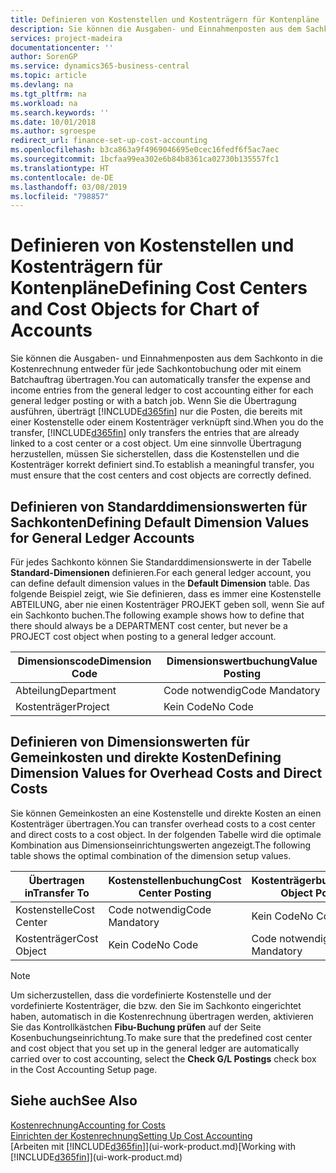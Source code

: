 ```yaml
---
title: Definieren von Kostenstellen und Kostenträgern für Kontenpläne | Microsoft Docs
description: Sie können die Ausgaben- und Einnahmenposten aus dem Sachkonto in die Kostenrechnung entweder für jede Sachkontobuchung oder mit einem Batchauftrag übertragen. Wenn Sie die Übertragung ausführen, überträgt das System nur die Posten, die bereits mit einer Kostenstelle oder einem Kostenträger verknüpft sind. Um eine sinnvolle Übertragung herzustellen, müssen Sie sicherstellen, dass die Kostenstellen und die Kostenträger korrekt definiert sind.
services: project-madeira
documentationcenter: ''
author: SorenGP
ms.service: dynamics365-business-central
ms.topic: article
ms.devlang: na
ms.tgt_pltfrm: na
ms.workload: na
ms.search.keywords: ''
ms.date: 10/01/2018
ms.author: sgroespe
redirect_url: finance-set-up-cost-accounting
ms.openlocfilehash: b3ca863a9f4969046695e0cec16fedf6f5ac7aec
ms.sourcegitcommit: 1bcfaa99ea302e6b84b8361ca02730b135557fc1
ms.translationtype: HT
ms.contentlocale: de-DE
ms.lasthandoff: 03/08/2019
ms.locfileid: "798857"
---
```

# <a name="defining-cost-centers-and-cost-objects-for-chart-of-accounts"></a><span data-ttu-id="61cc9-105">Definieren von Kostenstellen und Kostenträgern für Kontenpläne</span><span class="sxs-lookup"><span data-stu-id="61cc9-105">Defining Cost Centers and Cost Objects for Chart of Accounts</span></span>
<span data-ttu-id="61cc9-106">Sie können die Ausgaben- und Einnahmenposten aus dem Sachkonto in die Kostenrechnung entweder für jede Sachkontobuchung oder mit einem Batchauftrag übertragen.</span><span class="sxs-lookup"><span data-stu-id="61cc9-106">You can automatically transfer the expense and income entries from the general ledger to cost accounting either for each general ledger posting or with a batch job.</span></span> <span data-ttu-id="61cc9-107">Wenn Sie die Übertragung ausführen, überträgt [!INCLUDE[d365fin](includes/d365fin_md.md)] nur die Posten, die bereits mit einer Kostenstelle oder einem Kostenträger verknüpft sind.</span><span class="sxs-lookup"><span data-stu-id="61cc9-107">When you do the transfer, [!INCLUDE[d365fin](includes/d365fin_md.md)] only transfers the entries that are already linked to a cost center or a cost object.</span></span> <span data-ttu-id="61cc9-108">Um eine sinnvolle Übertragung herzustellen, müssen Sie sicherstellen, dass die Kostenstellen und die Kostenträger korrekt definiert sind.</span><span class="sxs-lookup"><span data-stu-id="61cc9-108">To establish a meaningful transfer, you must ensure that the cost centers and cost objects are correctly defined.</span></span>  

## <a name="defining-default-dimension-values-for-general-ledger-accounts"></a><span data-ttu-id="61cc9-109">Definieren von Standarddimensionswerten für Sachkonten</span><span class="sxs-lookup"><span data-stu-id="61cc9-109">Defining Default Dimension Values for General Ledger Accounts</span></span>  
<span data-ttu-id="61cc9-110">Für jedes Sachkonto können Sie Standarddimensionswerte in der Tabelle **Standard-Dimensionen** definieren.</span><span class="sxs-lookup"><span data-stu-id="61cc9-110">For each general ledger account, you can define default dimension values in the **Default Dimension** table.</span></span> <span data-ttu-id="61cc9-111">Das folgende Beispiel zeigt, wie Sie definieren, dass es immer eine Kostenstelle ABTEILUNG, aber nie einen Kostenträger PROJEKT geben soll, wenn Sie auf ein Sachkonto buchen.</span><span class="sxs-lookup"><span data-stu-id="61cc9-111">The following example shows how to define that there should always be a DEPARTMENT cost center, but never be a PROJECT cost object when posting to a general ledger account.</span></span>  

|<span data-ttu-id="61cc9-112">**Dimensionscode**</span><span class="sxs-lookup"><span data-stu-id="61cc9-112">**Dimension Code**</span></span>|<span data-ttu-id="61cc9-113">**Dimensionswertbuchung**</span><span class="sxs-lookup"><span data-stu-id="61cc9-113">**Value Posting**</span></span>|  
|------------------------------------------|-----------------------------------------|  
|<span data-ttu-id="61cc9-114">Abteilung</span><span class="sxs-lookup"><span data-stu-id="61cc9-114">Department</span></span>|<span data-ttu-id="61cc9-115">Code notwendig</span><span class="sxs-lookup"><span data-stu-id="61cc9-115">Code Mandatory</span></span>|  
|<span data-ttu-id="61cc9-116">Kostenträger</span><span class="sxs-lookup"><span data-stu-id="61cc9-116">Project</span></span>|<span data-ttu-id="61cc9-117">Kein Code</span><span class="sxs-lookup"><span data-stu-id="61cc9-117">No Code</span></span>|  

## <a name="defining-dimension-values-for-overhead-costs-and-direct-costs"></a><span data-ttu-id="61cc9-118">Definieren von Dimensionswerten für Gemeinkosten und direkte Kosten</span><span class="sxs-lookup"><span data-stu-id="61cc9-118">Defining Dimension Values for Overhead Costs and Direct Costs</span></span>  
 <span data-ttu-id="61cc9-119">Sie können Gemeinkosten an eine Kostenstelle und direkte Kosten an einen Kostenträger übertragen.</span><span class="sxs-lookup"><span data-stu-id="61cc9-119">You can transfer overhead costs to a cost center and direct costs to a cost object.</span></span> <span data-ttu-id="61cc9-120">In der folgenden Tabelle wird die optimale Kombination aus Dimensionseinrichtungswerten angezeigt.</span><span class="sxs-lookup"><span data-stu-id="61cc9-120">The following table shows the optimal combination of the dimension setup values.</span></span>  

|<span data-ttu-id="61cc9-121">Übertragen in</span><span class="sxs-lookup"><span data-stu-id="61cc9-121">Transfer To</span></span>|<span data-ttu-id="61cc9-122">Kostenstellenbuchung</span><span class="sxs-lookup"><span data-stu-id="61cc9-122">Cost Center Posting</span></span>|<span data-ttu-id="61cc9-123">Kostenträgerbuchung</span><span class="sxs-lookup"><span data-stu-id="61cc9-123">Cost Object Posting</span></span>|  
|-----------------|-------------------------|-------------------------|  
|<span data-ttu-id="61cc9-124">Kostenstelle</span><span class="sxs-lookup"><span data-stu-id="61cc9-124">Cost Center</span></span>|<span data-ttu-id="61cc9-125">Code notwendig</span><span class="sxs-lookup"><span data-stu-id="61cc9-125">Code Mandatory</span></span>|<span data-ttu-id="61cc9-126">Kein Code</span><span class="sxs-lookup"><span data-stu-id="61cc9-126">No Code</span></span>|  
|<span data-ttu-id="61cc9-127">Kostenträger</span><span class="sxs-lookup"><span data-stu-id="61cc9-127">Cost Object</span></span>|<span data-ttu-id="61cc9-128">Kein Code</span><span class="sxs-lookup"><span data-stu-id="61cc9-128">No Code</span></span>|<span data-ttu-id="61cc9-129">Code notwendig</span><span class="sxs-lookup"><span data-stu-id="61cc9-129">Code Mandatory</span></span>|  

> [!NOTE]  
>  <span data-ttu-id="61cc9-130">Um sicherzustellen, dass die vordefinierte Kostenstelle und der vordefinierte Kostenträger, die bzw. den Sie im Sachkonto eingerichtet haben, automatisch in die Kostenrechnung übertragen werden, aktivieren Sie das Kontrollkästchen **Fibu-Buchung prüfen** auf der Seite Kosenbuchungseinrichtung.</span><span class="sxs-lookup"><span data-stu-id="61cc9-130">To make sure that the predefined cost center and cost object that you set up in the general ledger are automatically carried over to cost accounting, select the **Check G/L Postings** check box in the Cost Accounting Setup page.</span></span>  

## <a name="see-also"></a><span data-ttu-id="61cc9-131">Siehe auch</span><span class="sxs-lookup"><span data-stu-id="61cc9-131">See Also</span></span>  
[<span data-ttu-id="61cc9-132">Kostenrechnung</span><span class="sxs-lookup"><span data-stu-id="61cc9-132">Accounting for Costs</span></span>](finance-manage-cost-accounting.md)  
[<span data-ttu-id="61cc9-133">Einrichten der Kostenrechnung</span><span class="sxs-lookup"><span data-stu-id="61cc9-133">Setting Up Cost Accounting</span></span>](finance-set-up-cost-accounting.md)  
<span data-ttu-id="61cc9-134">[Arbeiten mit [!INCLUDE[d365fin](includes/d365fin_md.md)]](ui-work-product.md)</span><span class="sxs-lookup"><span data-stu-id="61cc9-134">[Working with [!INCLUDE[d365fin](includes/d365fin_md.md)]](ui-work-product.md)</span></span>
